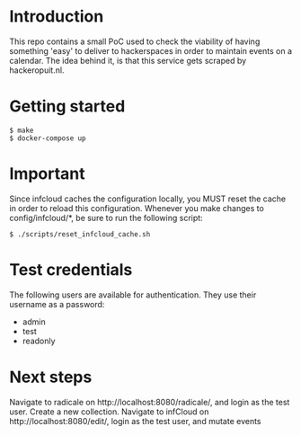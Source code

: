 # Introduction
This repo contains a small PoC used to check the viability of having something 'easy' to deliver to hackerspaces in order to maintain events on a calendar. The idea behind it, is that this service gets scraped by hackeropuit.nl.

# Getting started
~~~~
$ make
$ docker-compose up
~~~~

# Important
Since infcloud caches the configuration locally, you MUST reset the cache in order to reload this configuration. Whenever you make changes to config/infcloud/*, be sure to run the following script:
~~~~
$ ./scripts/reset_infcloud_cache.sh
~~~~

# Test credentials
The following users are available for authentication. They use their username as a password:
- admin
- test
- readonly

# Next steps
Navigate to radicale on http://localhost:8080/radicale/, and login as the test user. Create a new collection.
Navigate to infCloud on http://localhost:8080/edit/, login as the test user, and mutate events
